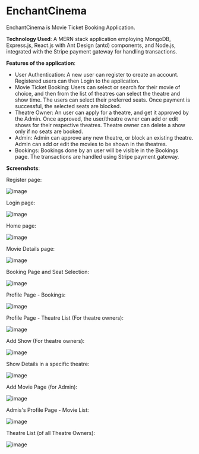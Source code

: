 # EnchantCinema
EnchantCinema is Movie Ticket Booking Application.

<b>Technology Used</b>: A MERN stack application employing MongoDB, Express.js, React.js with Ant Design (antd) components, and Node.js, integrated with the Stripe payment gateway for handling 
transactions.

<b>Features of the application</b>: 
- User Authentication: A new user can register to create an account. Registered users can then Login to the application.
- Movie Ticket Booking: Users can select or search for their movie of choice, and then from the list of theatres can select the theatre and show time. The users can select their preferred seats.
Once payment is successful, the selected seats are blocked.
- Theatre Owner: An user can apply for a theatre, and get it approved by the Admin. Once approved, the user/theatre owner can add or edit shows for their respective theatres. Theatre owner can 
delete a show only if no seats are booked. 
- Admin: Admin can approve any new theatre, or block an existing theatre. Admin can add or edit the movies to be shown in the theatres.
- Bookings: Bookings done by an user will be visible in the Bookings page. The transactions are handled using Stripe payment gateway.

<b>Screenshots</b>:

Register page:

![image](https://github.com/supratik-sengupta-303/EnchantCinema/assets/121259028/be00372c-b3ee-4d80-8c2e-86587275aae4)

Login page:

![image](https://github.com/supratik-sengupta-303/EnchantCinema/assets/121259028/5ac14d11-8798-4da2-85db-7dfb23e2cb57)

Home page:

![image](https://github.com/supratik-sengupta-303/EnchantCinema/assets/121259028/4d8303c5-266a-49b1-a1b5-0d299b84ff9f)

Movie Details page:

![image](https://github.com/supratik-sengupta-303/EnchantCinema/assets/121259028/3c2f5f43-bae5-4527-adf1-67280addc527)

Booking Page and Seat Selection:

![image](https://github.com/supratik-sengupta-303/EnchantCinema/assets/121259028/4a21256b-22af-4abd-b6c1-ad76beb1b35b)

Profile Page - Bookings:

![image](https://github.com/supratik-sengupta-303/EnchantCinema/assets/121259028/6ba60941-46cc-405c-a73a-6ee1771a5ce7)

Profile Page - Theatre List (For theatre owners):

![image](https://github.com/supratik-sengupta-303/EnchantCinema/assets/121259028/9599d9d5-b055-41b5-8a1a-0ed8dc1b460d)

Add Show (For theatre owners):

![image](https://github.com/supratik-sengupta-303/EnchantCinema/assets/121259028/b32605ab-f206-42f4-8c51-3f614d299c1b)

Show Details in a specific theatre:

![image](https://github.com/supratik-sengupta-303/EnchantCinema/assets/121259028/a7e246c4-7a26-4864-973f-c2de4932bd34)

Add Movie Page (for Admin): 

![image](https://github.com/supratik-sengupta-303/EnchantCinema/assets/121259028/f5e9db90-50e0-407f-bb42-b372fce03f56)

Admis's Profile Page - Movie List:

![image](https://github.com/supratik-sengupta-303/EnchantCinema/assets/121259028/21cfc282-06f2-4a3a-8b24-066b8a9a13f0)

Theatre List (of all Theatre Owners):

![image](https://github.com/supratik-sengupta-303/EnchantCinema/assets/121259028/6554dcdf-df9e-4814-b98b-b3760351c6d9)
